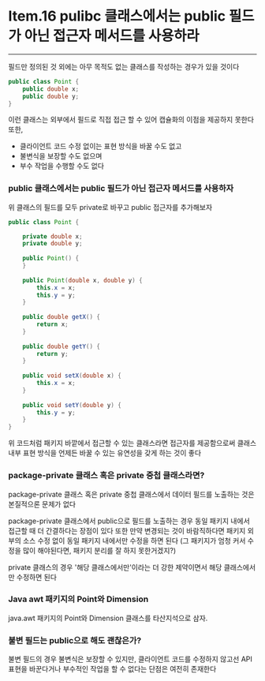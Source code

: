 # Item.16 pulibc 클래스에서는 public 필드가 아닌 접근자 메서드를 사용하라
---

필드만 정의된 것 외에는 아무 목적도 없는 클래스를 작성하는 경우가 있을 것이다

```java
public class Point {
	public double x;
	public double y;
}
```
이런 클래스는 외부에서 필드로 직접 접근 할 수 있어 캡슐화의 이점을 제공하지 못한다
또한,
- 클라이언트 코드 수정 없이는 표현 방식을 바꿀 수도 없고
- 불변식을 보장할 수도 없으며
- 부수 작업을 수행할 수도 없다

### public 클래스에서는 public 필드가 아닌 접근자 메서드를 사용하자
위 클래스의 필드를 모두 private로 바꾸고 public 접근자를 추가해보자
```java
public class Point {  

    private double x;  
    private double y;  
  
    public Point() {  
    }  
  
    public Point(double x, double y) {  
        this.x = x;  
        this.y = y;  
    }  
  
    public double getX() {  
        return x;  
    }  
  
    public double getY() {  
        return y;  
    }  
  
    public void setX(double x) {  
        this.x = x;  
    }  
  
    public void setY(double y) {  
        this.y = y;  
    }  
}
```
위 코드처럼 패키지 바깥에서 접근할 수 있는 클래스라면 접근자를 제공함으로써 클래스 내부 표현 방식을 언제든 바꿀 수 있는 유연성을 갖게 하는 것이 좋다

### package-private 클래스 혹은 private 중첩 클래스라면?
package-private 클래스 혹은 private 중첩 클래스에서 데이터 필드를 노출하는 것은 본질적으론 문제가 없다

package-private 클래스에서 public으로 필드를 노출하는 경우 동일 패키지 내에서 접근할 때 더 간결하다는 장점이 있다
또한 만약 변경되는 것이 바람직하다면 패키지 외부의 소스 수정 없이 동일 패키지 내에서만 수정을 하면 된다
(그 패키지가 엄청 커서 수정을 많이 해야된다면, 패키지 분리를 잘 하지 못한거겠지?)

private 클래스의 경우 '해당 클래스에서만'이라는 더 강한 제약이면서 해당 클래스에서만 수정하면 된다


### Java awt 패키지의 Point와 Dimension
java.awt 패키지의 Point와 Dimension 클래스를 타산지석으로 삼자.


### 불변 필드는 public으로 해도 괜찮은가?
불변 필드의 경우 불변식은 보장할 수 있지만, 
클라이언트 코드를 수정하지 않고선 API 표현을 바꾼다거나 부수적인 작업을 할 수 없다는 단점은 여전히 존재한다
